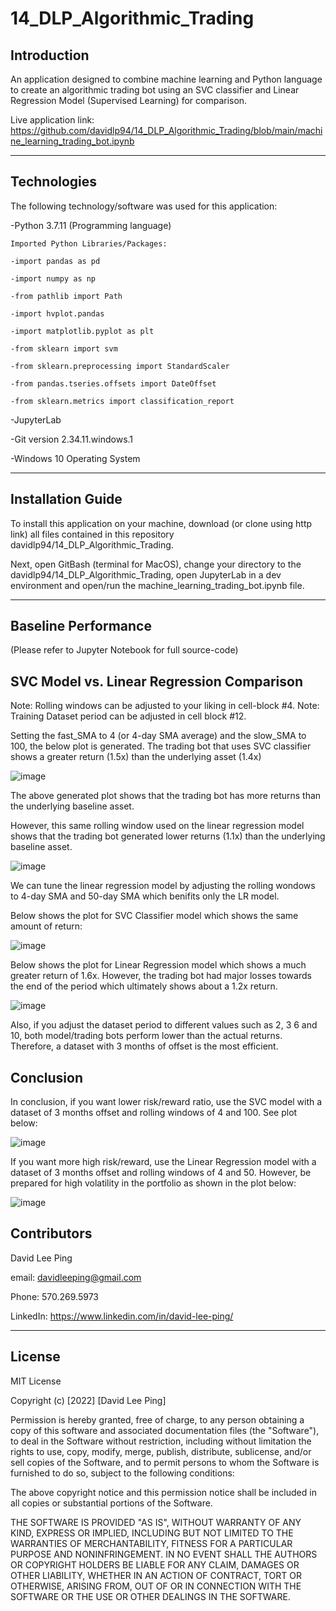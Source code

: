 # 14_DLP_Algorithmic_Trading
## Introduction
An application designed to combine machine learning and Python language to create an algorithmic trading bot using an SVC classifier and Linear Regression Model (Supervised Learning) for comparison.

Live application link: https://github.com/davidlp94/14_DLP_Algorithmic_Trading/blob/main/machine_learning_trading_bot.ipynb

---

## Technologies

The following technology/software was used for this application:


-Python 3.7.11 (Programming language)

    Imported Python Libraries/Packages:
    
    -import pandas as pd
    
    -import numpy as np
    
    -from pathlib import Path
    
    -import hvplot.pandas
    
    -import matplotlib.pyplot as plt
    
    -from sklearn import svm
    
    -from sklearn.preprocessing import StandardScaler
    
    -from pandas.tseries.offsets import DateOffset
    
    -from sklearn.metrics import classification_report
    
-JupyterLab

-Git version 2.34.11.windows.1

-Windows 10 Operating System

---

## Installation Guide

To install this application on your machine, download (or clone using http link) all files contained in this repository davidlp94/14_DLP_Algorithmic_Trading.

Next, open GitBash (terminal for MacOS), change your directory to the davidlp94/14_DLP_Algorithmic_Trading, open JupyterLab in a dev environment and open/run the machine_learning_trading_bot.ipynb file.

---

## Baseline Performance
(Please refer to Jupyter Notebook for full source-code)
## SVC Model vs. Linear Regression Comparison

Note: Rolling windows can be adjusted to your liking in cell-block #4.
Note: Training Dataset period can be adjusted in cell block #12.

Setting the fast_SMA to 4 (or 4-day SMA average) and the slow_SMA to 100, the below plot is generated. The trading bot that uses SVC classifier shows a greater return (1.5x) than the underlying asset (1.4x)

![image](https://user-images.githubusercontent.com/96163075/162093697-0ca71857-0273-4f0b-9435-492bb04b9974.png)

The above generated plot shows that the trading bot has more returns than the underlying baseline asset.

However, this same rolling window used on the linear regression model shows that the trading bot generated lower returns (1.1x) than the underlying baseline asset.

![image](https://user-images.githubusercontent.com/96163075/162093734-0ae645ce-f633-41ab-9550-94665413185c.png)

We can tune the linear regression model by adjusting the rolling wondows to 4-day SMA and 50-day SMA which benifits only the LR model.

Below shows the plot for SVC Classifier model which shows the same amount of return:

![image](https://user-images.githubusercontent.com/96163075/162093943-108e4994-1f85-44ad-8524-922162986e32.png)

Below shows the plot for Linear Regression model which shows a much greater return of 1.6x. However, the trading bot had major losses towards the end of the period which ultimately shows about a 1.2x return.

![image](https://user-images.githubusercontent.com/96163075/162093999-f5f02cbb-630a-43e9-8263-30cfa590b8f0.png)

Also, if you adjust the dataset period to different values such as 2, 3 6 and 10, both model/trading bots perform lower than the actual returns. Therefore, a dataset with 3 months of offset is the most efficient.

## Conclusion
In conclusion, if you want lower risk/reward ratio, use the SVC model with a dataset of 3 months offset and rolling windows of 4 and 100. See plot below:

![image](https://user-images.githubusercontent.com/96163075/162095239-9bea9b0c-9406-40ff-a8cd-6addd5aef1b9.png)

If you want more high risk/reward, use the Linear Regression model with a dataset of 3 months offset and rolling windows of 4 and 50. However, be prepared for high volatility in the portfolio as shown in the plot below:

![image](https://user-images.githubusercontent.com/96163075/162095387-7b8f2661-f630-41c9-afa1-7f77cf540e7f.png)


## Contributors

David Lee Ping

email: davidleeping@gmail.com

Phone: 570.269.5973

LinkedIn: https://www.linkedin.com/in/david-lee-ping/

---

## License

MIT License

Copyright (c) [2022] [David Lee Ping]

Permission is hereby granted, free of charge, to any person obtaining a copy
of this software and associated documentation files (the "Software"), to deal
in the Software without restriction, including without limitation the rights
to use, copy, modify, merge, publish, distribute, sublicense, and/or sell
copies of the Software, and to permit persons to whom the Software is
furnished to do so, subject to the following conditions:

The above copyright notice and this permission notice shall be included in all
copies or substantial portions of the Software.

THE SOFTWARE IS PROVIDED "AS IS", WITHOUT WARRANTY OF ANY KIND, EXPRESS OR
IMPLIED, INCLUDING BUT NOT LIMITED TO THE WARRANTIES OF MERCHANTABILITY,
FITNESS FOR A PARTICULAR PURPOSE AND NONINFRINGEMENT. IN NO EVENT SHALL THE
AUTHORS OR COPYRIGHT HOLDERS BE LIABLE FOR ANY CLAIM, DAMAGES OR OTHER
LIABILITY, WHETHER IN AN ACTION OF CONTRACT, TORT OR OTHERWISE, ARISING FROM,
OUT OF OR IN CONNECTION WITH THE SOFTWARE OR THE USE OR OTHER DEALINGS IN THE
SOFTWARE.


